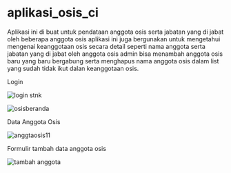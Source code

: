 # aplikasi_osis_ci
Aplikasi ini di buat untuk pendataan anggota osis serta jabatan yang di jabat oleh beberapa anggota osis aplikasi ini juga bergunakan untuk mengetahui mengenai keanggotaan osis secara detail seperti nama anggota serta jabatan yang di jabat oleh anggota osis admin bisa menambah anggota osis baru yang baru bergabung serta menghapus nama anggota osis dalam list yang sudah tidak ikut dalan keanggotaan osis. 

Login

![login stnk](https://user-images.githubusercontent.com/97660319/163301553-1263d463-c5d5-4fd0-a917-e28fa5b28490.png)


![osisberanda](https://user-images.githubusercontent.com/97660319/163300783-0310b82a-f034-46ec-9fc0-67934c4b7e7b.png)

Data Anggota Osis

![anggtaosis11](https://user-images.githubusercontent.com/97660319/163301015-64f6bd1c-6de7-4b46-81d5-dd7b125372a9.png)

Formulir tambah data anggota osis

![tambah anggota](https://user-images.githubusercontent.com/97660319/163301186-6f7abdbb-e83e-423a-9bf7-ae2c36a752ec.png)
